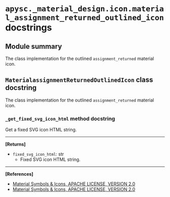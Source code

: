 # `apysc._material_design.icon.material_assignment_returned_outlined_icon` docstrings

## Module summary

The class implementation for the outlined `assignment_returned` material icon.

## `MaterialassignmentReturnedOutlinedIcon` class docstring

The class implementation for the outlined `assignment_returned` material icon.

### `_get_fixed_svg_icon_html` method docstring

Get a fixed SVG icon HTML string.<hr>

**[Returns]**

- `fixed_svg_icon_html`: str
  - Fixed SVG icon HTML string.

<hr>

**[References]**

- [Material Symbols & Icons, APACHE LICENSE, VERSION 2.0](https://fonts.google.com/icons?icon.size=24&icon.color=%23e8eaed)
- [Material Symbols & Icons, APACHE LICENSE, VERSION 2.0](https://www.apache.org/licenses/LICENSE-2.0.html)